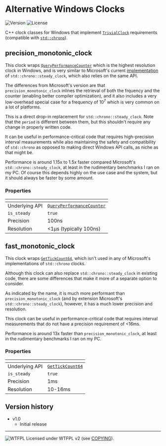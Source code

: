 # Alternative Windows Clocks
![Version](https://img.shields.io/badge/Version-1.0-green.svg) ![License](https://img.shields.io/badge/License-WTFPL%20v2-blue.svg)

C++ clock classes for Windows that implement [`TrivialClock`](https://en.cppreference.com/w/cpp/named_req/TrivialClock) requirements (compatible with [`std::chrono`](https://en.cppreference.com/w/cpp/chrono)).


## precision_monotonic_clock


This clock wraps [`QueryPerformanceCounter`](https://docs.microsoft.com/en-us/windows/win32/api/profileapi/nf-profileapi-queryperformancecounter) which is the highest resolution clock in Windows, and is very similar to Microsoft's current [implementation](https://github.com/microsoft/STL/blob/a9321cfe53ea31a7e197d5d8336167d6ca3de8b6/stl/inc/chrono#L683) of `std::chrono::steady_clock`, which also relies on the same API.

The differences from Microsoft's version are that `precision_monotonic_clock` inlines the retrieval of both the frquency and the counter (enabling better compiler optimization), and it also includes a very low-overhead special case for a frequency of 10<sup>7</sup> which is very common on a lot of platforms.

This is a direct drop-in replacement for `std::chrono::steady_clock`. Note that the `period` is different between them, but this shouldn't require any change in properly written code.

It can be useful in performance-critical code that requires high-precision interval measurements while also maintaining the safety and compatibility of `std::chrono` as opposed to making direct Windows API calls, as niche as that might be.

Performance is around 1.15x to 1.5x faster compared Microsoft's `std::chrono::steady_clock`, at least in the rudimentary benchmarks I ran on my PC. Of course this depends highly on the use case and the system, but it should always be faster by some amount.

### Properties

&#9;|&#9;
-|-
Underlying API | [`QueryPerformanceCounter`](https://docs.microsoft.com/en-us/windows/win32/api/profileapi/nf-profileapi-queryperformancecounter)
`is_steady` | `true`
Precision | 100ns
Resolution | <1μs (typically 100ns)


## fast_monotonic_clock


This clock wraps [`GetTickCount64`](https://docs.microsoft.com/en-us/windows/win32/api/sysinfoapi/nf-sysinfoapi-gettickcount64), which isn't used in any of Microsoft's implementations of `std::chrono` clocks.

Although this clock can also replace `std::chrono::steady_clock` in existing code, there are some differences that make it more of a separate option to consider.

As indicated by the name, it is much more performant than `precision_monotonic_clock` (and by extension Microsoft's `std::chrono::steady_clock`), however, it has a much lower precision and resolution.

This clock can be useful in performance-critical code that requires interval measurements that do not have a precision requirement of <16ms.

Performance is around 13x faster than `precision_monotonic_clock`, at least in the rudimentary benchmarks I ran on my PC.

### Properties

&#9;|&#9;
-|-
Underlying API | [`GetTickCount64`](https://docs.microsoft.com/en-us/windows/win32/api/sysinfoapi/nf-sysinfoapi-gettickcount64)
`is_steady` | `true`
Precision | 1ms
Resolution | 10-16ms


## Version history


* v1.0
  * Initial release

_____________________
![WTFPL](http://www.wtfpl.net/wp-content/uploads/2012/12/wtfpl-badge-2.png) Licensed under WTFPL v2 (see [COPYING](COPYING)).